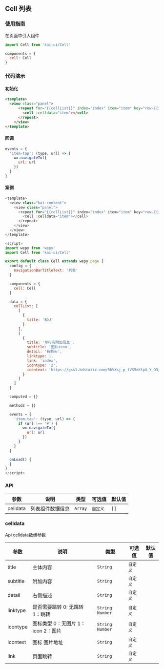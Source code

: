## Cell 列表

### 使用指南
在页面中引入组件
```javascript
import Cell from 'kai-ui/Cell'

components = {
  cell: Cell
}
```

### 代码演示

#### 初始化

```html
<template>
  <view class="panel">
      <repeat for="{{cellList}}" index="index" item="item" key="row-{{index}}">
        <cell :celldata="item"></cell>
      </repeat>
    </view>
</template>
```

#### 回调
```javascript
events = {
  'item-tap': (type, url) => {
    wx.navigateTo({
      url: url
    })
  }
}
```

#### 案例
```javascript
<template>
  <view class="kai-content">
    <view class="panel">
      <repeat for="{{cellList}}" index="index" item="item" key="row-{{index}}">
        <cell :celldata="item"></cell>
      </repeat>
    </view>
  </view>
</template>

<script>
import wepy from 'wepy'
import Cell from 'kai-ui/Cell'

export default class Cell extends wepy.page {
  config = {
    navigationBarTitleText: '列表'
  }

  components = {
    cell: Cell
  }

  data = {
    cellList: [
      [
        {
          title: '默认'
        }
      ],
      [
        {
          title: '单行有附加信息',
          subtitle: '图片icon',
          detail: '有箭头',
          linktype: 1,
          link: 'index',
          icontype: '2',
          icontext: 'https://gss1.bdstatic.com/5bVXsj_p_tVS5dKfpU_Y_D3/urlicon/12.6155.png'
        }
      ]
    ]
  }

  computed = {}

  methods = {}

  events = {
    'item-tap': (type, url) => {
      if (url !== '#') {
        wx.navigateTo({
          url: url
        })
      }
    }
  }

  onLoad() {
  }
}
</script>
```

### API

| 参数 | 说明 | 类型 | 可选值 | 默认值 |
|-----------|-------------------------|-----------|-----------|-------------|
| celldata | 列表组件数据信息 | `Array` | `自定义` | `[]` |

### celldata
  Api celldata数组参数

| 参数 | 说明 | 类型 | 可选值 | 默认值 |
|-----------|-------------------------|-----------|-----------|-------------|
| title | 主体内容 | `String` | `自定义`| ` ` |
| subtitle | 附加内容 | `String` | `自定义` | ` ` |
| detail | 右侧描述 | `String` | `自定义` | ` ` |
| linktype | 是否需要跳转 0: 无跳转 1：跳转 | `String` `Number` | `自定义` | ` ` |
| icontype | 图标类型 0：无图片 1：icon 2：图片 | `String` `Number` | `自定义` | ` ` |
| icontext | 图标 图片地址 | `String` | `自定义` | ` ` |
| link | 页面跳转 | `String` | `自定义` | ` ` |
